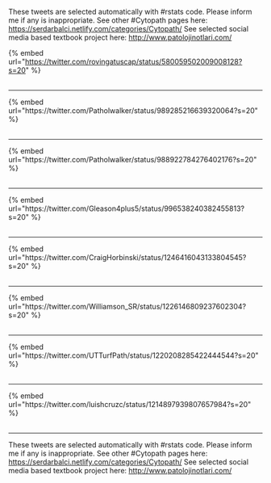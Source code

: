 

These tweets are selected automatically with #rstats code. Please inform me if any is inappropriate.
See other #Cytopath pages here: https://serdarbalci.netlify.com/categories/Cytopath/ 
See selected social media based textbook project here: http://www.patolojinotlari.com/

{% embed url="https://twitter.com/rovingatuscap/status/580059502009008128?s=20" %}<br>
<br>
<hr>
{% embed url="https://twitter.com/Patholwalker/status/989285216639320064?s=20" %}<br>
<br>
<hr>
{% embed url="https://twitter.com/Patholwalker/status/988922784276402176?s=20" %}<br>
<br>
<hr>
{% embed url="https://twitter.com/Gleason4plus5/status/996538240382455813?s=20" %}<br>
<br>
<hr>
{% embed url="https://twitter.com/CraigHorbinski/status/1246416043133804545?s=20" %}<br>
<br>
<hr>
{% embed url="https://twitter.com/Williamson_SR/status/1226146809237602304?s=20" %}<br>
<br>
<hr>
{% embed url="https://twitter.com/UTTurfPath/status/1220208285422444544?s=20" %}<br>
<br>
<hr>
{% embed url="https://twitter.com/luishcruzc/status/1214897939807657984?s=20" %}<br>
<br>
<hr>


These tweets are selected automatically with #rstats code. Please inform me if any is inappropriate.
See other #Cytopath pages here: https://serdarbalci.netlify.com/categories/Cytopath/ 
See selected social media based textbook project here: http://www.patolojinotlari.com/
